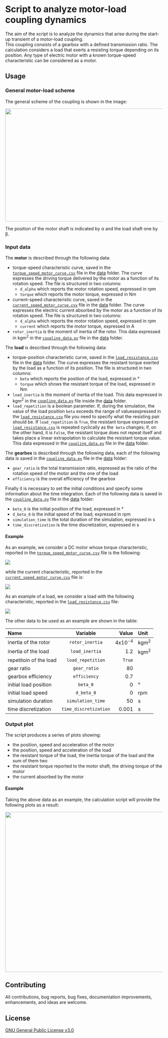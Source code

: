 # Script to analyze motor-load coupling dynamics

The aim of the script is to analyze the dynamics that arise during the start-up transient of a motor-load coupling.  
This coupling consists of a gearbox with a defined transmission ratio.
The calculation considers a load that exerts a resisting torque depending on its position.
Any type of electric motor with a known torque-speed characteristic can be considered as a motor. 


## Usage

### General motor-load scheme

The general scheme of the coupling is shown in the image: 

<img src="docs\scheme.png" width="1000" height="360">

The position of the motor shaft is indicated by α and the load shaft one by β. 


### Input data

The **motor** is described through the following data:
- torque-speed characteristic curve, saved in the 
[`torque_speed_motor_curve.csv`](https://github.com/AndreaBlengino/Motor-Load-Coupling/blob/dev/data/torque_speed_motor_curve.csv) 
file in the [data](https://github.com/AndreaBlengino/Motor-Load-Coupling/tree/dev/data) folder.
The curve expresses the driving torque delivered by the motor as a function of its rotation speed. 
The file is structured in two columns:
   + `d_alpha` which reports the motor rotation speed, expressed in rpm
   + `torque` which reports the motor torque, expressed in Nm
- current-speed characteristic curve, saved in the 
[`current_speed_motor_curve.csv`](https://github.com/AndreaBlengino/Motor-Load-Coupling/blob/dev/data/current_speed_motor_curve.csv) 
file in the [data](https://github.com/AndreaBlengino/Motor-Load-Coupling/tree/dev/data) folder.
The curve expresses the electric current absorbed by the motor as a function of its rotation speed. 
The file is structured in two columns:
   + `d_alpha` which reports the motor rotation speed, expressed in rpm
   + `current` which reports the motor torque, expressed in A
- `rotor_inertia` is the moment of inertia of the rotor. This data expressed in kgm<sup>2</sup> in the
 [`coupling_data.py`](https://github.com/AndreaBlengino/Motor-Load-Coupling/blob/dev/data/coupling_data.py) 
 file in the [data](https://github.com/AndreaBlengino/Motor-Load-Coupling/tree/dev/data) folder. 

The **load** is described through the following data:
- torque-position characteristic curve, saved in the 
[`load_resistance.csv`](https://github.com/AndreaBlengino/Motor-Load-Coupling/blob/dev/data/load_resistance.csv) 
file in the [data](https://github.com/AndreaBlengino/Motor-Load-Coupling/tree/dev/data) folder.
The curve expresses the resistant torque exerted by the load as a function of its position. 
The file is structured in two columns:
   + `beta` which reports the position of the load, expressed in °
   + `torque` which shows the resistant torque of the load, expressed in Nm
- `load_inertia` is the moment of inertia of the load. This data expressed in kgm<sup>2</sup> in the 
[`coupling_data.py`](https://github.com/AndreaBlengino/Motor-Load-Coupling/blob/dev/data/coupling_data.py) 
file inside the [data](https://github.com/AndreaBlengino/Motor-Load-Coupling/tree/dev/data) folder.
- `load_repetition` is a boolean parameter. If, during the simulation, the value of the load position `beta` exceeds 
the range of values​expressed in the 
[`load_resistance.csv`](https://github.com/AndreaBlengino/Motor-Load-Coupling/blob/dev/data/load_resistance.csv) 
file you need to specify what the resisting pair should be. If `load_repetition` is `True`, the resistant torque expressed
in [`load_resistance.csv`](https://github.com/AndreaBlengino/Motor-Load-Coupling/blob/dev/data/load_resistance.csv) 
is repeated cyclically as the` beta` changes; if, on the other hand, it is `False`, the resistant torque does not 
repeat itself and takes place a linear extrapolation to calculate the resistant torque value. This data expressed in the 
[`coupling_data.py`](https://github.com/AndreaBlengino/Motor-Load-Coupling/blob/dev/data/coupling_data.py) file in the 
[data](https://github.com/AndreaBlengino/Motor-Load-Coupling/tree/dev/data) folder. 

The **gearbox** is described through the following data, each of the following data is saved in the 
[`coupling_data.py`](https://github.com/AndreaBlengino/Motor-Load-Coupling/blob/dev/data/coupling_data.py) file in the 
[data](https://github.com/AndreaBlengino/Motor-Load-Coupling/tree/dev/data) folder:
- `gear_ratio` is the total transmission ratio, expressed as the ratio of the rotation speed of the motor and the one of the load
- `efficiency` is the overall efficiency of the gearbox 

Finally it is necessary to set the initial conditions and specify some information about the time integration.
Each of the following data is saved in the 
[`coupling_data.py`](https://github.com/AndreaBlengino/Motor-Load-Coupling/blob/dev/data/coupling_data.py) file in the 
[data](https://github.com/AndreaBlengino/Motor-Load-Coupling/tree/dev/data) folder:
- `beta_0` is the initial position of the load, expressed in °
- `d_beta_0` is the initial speed of the load, expressed in rpm
- `simulation_time` is the total duration of the simulation, expressed in s
- `time_discretization` is the time discretization, expressed in s 

#### Example

As an example, we consider a DC motor whose torque characteristic, reported in the 
[`torque_speed_motor_curve.csv`](https://github.com/AndreaBlengino/Motor-Load-Coupling/blob/dev/data/torque_speed_motor_curve.csv) 
file is the following:   

<img src="docs\torque_motor.png">

while the current characteristic, reported in the 
[`current_speed_motor_curve.csv`](https://github.com/AndreaBlengino/Motor-Load-Coupling/blob/dev/data/current_speed_motor_curve.csv) 
file is: 

<img src="docs\current_motor.png">

As an example of a load, we consider a load with the following characteristic, reported in the 
[`load_resistance.csv`](https://github.com/AndreaBlengino/Motor-Load-Coupling/blob/dev/data/load_resistance.csv) file: 

<img src="docs\load_torque.png">

The other data to be used as an example are shown in the table:

| Name                   | Variable              | Value             | Unit            |
|:-----------------------|:---------------------:|------------------:|:----------------|
| inertia of the rotor   | `rotor_inertia`       | 4x10<sup>-4</sup> | kgm<sup>2</sup> |
| inertia of the load    | `load_inertia`        | 1.2               | kgm<sup>2</sup> |
| repetitoin of the load | `load_repetition`     | `True`            |                 |
| gear ratio             | `gear_ratio`          | 80                |                 |
| gearbox efficiency     | `efficiency`          | 0.7               |                 |
| initial load position  | `beta_0`              | 0                 | °               |
| initial load speed     | `d_beta_0`            | 0                 | rpm             |
| simulation duration    | `simulation_time`     | 50                | s               |
| time discretization    | `time_discretization` | 0.001             | s               |


### Output plot

The script produces a series of plots showing:
- the position, speed and acceleration of the motor
- the position, speed and acceleration of the load
- the resistant torque of the load, the inertia torque of the load and the sum of them two
- the resistant torque reported to the motor shaft, the driving torque of the motor
- the current absorbed by the motor 

#### Example

Taking the above data as an example, the calculation script will provide the following plots as a result:
 
<img src="docs\output_plot.png" width="1000" height="510">


## Contributing

All contributions, bug reports, bug fixes, documentation improvements, enhancements, and ideas are welcome.


## License

[GNU General Public License v3.0](https://github.com/AndreaBlengino/Motor-Load-Coupling/blob/dev/License.txt)
